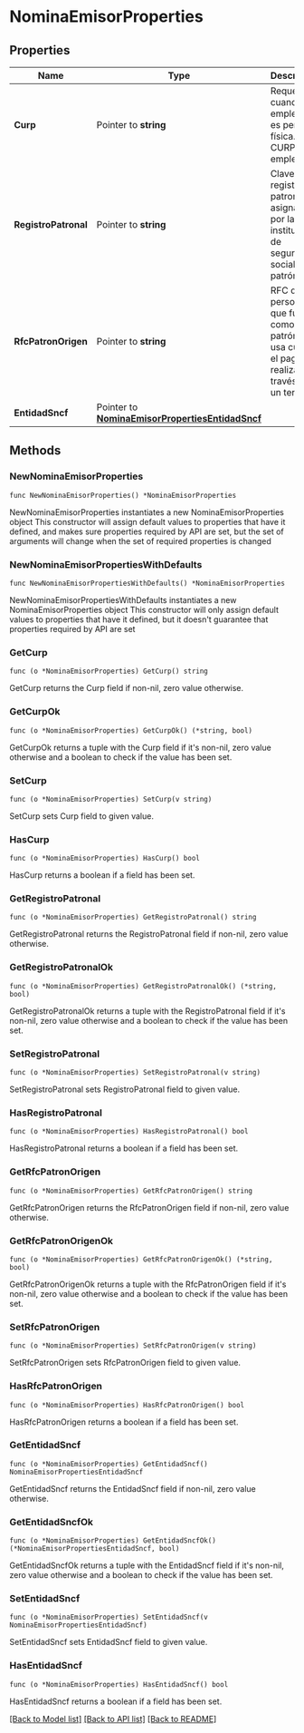# NominaEmisorProperties

## Properties

Name | Type | Description | Notes
------------ | ------------- | ------------- | -------------
**Curp** | Pointer to **string** | Requerido cuando el empleador es persona física. CURP del empleador. | [optional] 
**RegistroPatronal** | Pointer to **string** | Clave de registro patronal asignada por la institución de seguridad social al patrón. | [optional] 
**RfcPatronOrigen** | Pointer to **string** | RFC de la persona que fungió como patrón. Se usa cuando el pago se realiza a través de un tercero. | [optional] 
**EntidadSncf** | Pointer to [**NominaEmisorPropertiesEntidadSncf**](NominaEmisorPropertiesEntidadSncf.md) |  | [optional] 

## Methods

### NewNominaEmisorProperties

`func NewNominaEmisorProperties() *NominaEmisorProperties`

NewNominaEmisorProperties instantiates a new NominaEmisorProperties object
This constructor will assign default values to properties that have it defined,
and makes sure properties required by API are set, but the set of arguments
will change when the set of required properties is changed

### NewNominaEmisorPropertiesWithDefaults

`func NewNominaEmisorPropertiesWithDefaults() *NominaEmisorProperties`

NewNominaEmisorPropertiesWithDefaults instantiates a new NominaEmisorProperties object
This constructor will only assign default values to properties that have it defined,
but it doesn't guarantee that properties required by API are set

### GetCurp

`func (o *NominaEmisorProperties) GetCurp() string`

GetCurp returns the Curp field if non-nil, zero value otherwise.

### GetCurpOk

`func (o *NominaEmisorProperties) GetCurpOk() (*string, bool)`

GetCurpOk returns a tuple with the Curp field if it's non-nil, zero value otherwise
and a boolean to check if the value has been set.

### SetCurp

`func (o *NominaEmisorProperties) SetCurp(v string)`

SetCurp sets Curp field to given value.

### HasCurp

`func (o *NominaEmisorProperties) HasCurp() bool`

HasCurp returns a boolean if a field has been set.

### GetRegistroPatronal

`func (o *NominaEmisorProperties) GetRegistroPatronal() string`

GetRegistroPatronal returns the RegistroPatronal field if non-nil, zero value otherwise.

### GetRegistroPatronalOk

`func (o *NominaEmisorProperties) GetRegistroPatronalOk() (*string, bool)`

GetRegistroPatronalOk returns a tuple with the RegistroPatronal field if it's non-nil, zero value otherwise
and a boolean to check if the value has been set.

### SetRegistroPatronal

`func (o *NominaEmisorProperties) SetRegistroPatronal(v string)`

SetRegistroPatronal sets RegistroPatronal field to given value.

### HasRegistroPatronal

`func (o *NominaEmisorProperties) HasRegistroPatronal() bool`

HasRegistroPatronal returns a boolean if a field has been set.

### GetRfcPatronOrigen

`func (o *NominaEmisorProperties) GetRfcPatronOrigen() string`

GetRfcPatronOrigen returns the RfcPatronOrigen field if non-nil, zero value otherwise.

### GetRfcPatronOrigenOk

`func (o *NominaEmisorProperties) GetRfcPatronOrigenOk() (*string, bool)`

GetRfcPatronOrigenOk returns a tuple with the RfcPatronOrigen field if it's non-nil, zero value otherwise
and a boolean to check if the value has been set.

### SetRfcPatronOrigen

`func (o *NominaEmisorProperties) SetRfcPatronOrigen(v string)`

SetRfcPatronOrigen sets RfcPatronOrigen field to given value.

### HasRfcPatronOrigen

`func (o *NominaEmisorProperties) HasRfcPatronOrigen() bool`

HasRfcPatronOrigen returns a boolean if a field has been set.

### GetEntidadSncf

`func (o *NominaEmisorProperties) GetEntidadSncf() NominaEmisorPropertiesEntidadSncf`

GetEntidadSncf returns the EntidadSncf field if non-nil, zero value otherwise.

### GetEntidadSncfOk

`func (o *NominaEmisorProperties) GetEntidadSncfOk() (*NominaEmisorPropertiesEntidadSncf, bool)`

GetEntidadSncfOk returns a tuple with the EntidadSncf field if it's non-nil, zero value otherwise
and a boolean to check if the value has been set.

### SetEntidadSncf

`func (o *NominaEmisorProperties) SetEntidadSncf(v NominaEmisorPropertiesEntidadSncf)`

SetEntidadSncf sets EntidadSncf field to given value.

### HasEntidadSncf

`func (o *NominaEmisorProperties) HasEntidadSncf() bool`

HasEntidadSncf returns a boolean if a field has been set.


[[Back to Model list]](../README.md#documentation-for-models) [[Back to API list]](../README.md#documentation-for-api-endpoints) [[Back to README]](../README.md)


